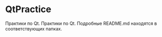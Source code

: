 # QtPractice
Практики по Qt. Практики по Qt. Подробные README.md находятся в соответствующих папках.
